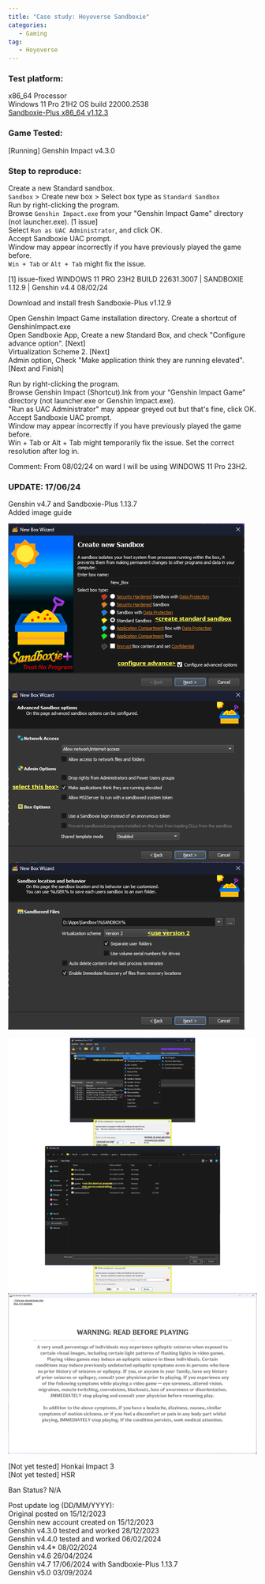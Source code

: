 ```yaml
---
title: "Case study: Hoyoverse Sandboxie"
categories:
   - Gaming
tag:
   - Hoyoverse
---
```


### Test platform:   
x86_64 Processor   
Windows 11 Pro 21H2 OS build 22000.2538   
[Sandboxie-Plus x86_64 v1.12.3](https://github.com/sandboxie-plus/Sandboxie)   

### Game Tested:   
[Running] Genshin Impact v4.3.0   

### Step to reproduce:   
Create a new Standard sandbox.   
`Sandbox` > Create new box > Select box type as `Standard Sandbox`   
Run by right-clicking the program.   
Browse `Genshin Impact.exe` from your "Genshin Impact Game" directory (not launcher.exe). [1 issue]   
Select `Run as UAC Administrator`, and click OK.   
Accept Sandboxie UAC prompt.   
Window may appear incorrectly if you have previously played the game before.   
`Win + Tab` or `Alt + Tab` might fix the issue.   

[1] issue-fixed WINDOWS 11 PRO 23H2 BUILD 22631.3007 | SANDBOXIE 1.12.9 | Genshin v4.4 08/02/24   

Download and install fresh Sandboxie-Plus v1.12.9   

Open Genshin Impact Game installation directory. Create a shortcut of GenshinImpact.exe   
Open Sandboxie App, Create a new Standard Box, and check "Configure advance option". [Next]   
Virtualization Scheme 2. [Next]   
Admin option, Check "Make application think they are running elevated". [Next and Finish]   

Run by right-clicking the program.   
Browse Genshin Impact (Shortcut).lnk from your “Genshin Impact Game” directory (not launcher.exe or Genshin Impact.exe).   
"Run as UAC Administrator" may appear greyed out but that's fine, click OK.   
Accept Sandboxie UAC prompt.   
Window may appear incorrectly if you have previously played the game before.   
Win + Tab or Alt + Tab might temporarily fix the issue. Set the correct resolution after log in.   

Comment: From 08/02/24 on ward I will be using WINDOWS 11 Pro 23H2.   
   
### UPDATE: 17/06/24   
Genshin v4.7 and Sandboxie-Plus 1.13.7   
Added image guide   

![Box wizard guide](/assets/images/boxwizard-guide-complete.png)   

![Run program](/assets/images/runprogram-guide-complete.png)   

[Not yet tested] Honkai Impact 3   
[Not yet tested] HSR   

Ban Status? N/A   


Post update log (DD/MM/YYYY):   
Original posted on 15/12/2023   
Genshin new account created on 15/12/2023   
Genshin v4.3.0 tested and worked 28/12/2023   
Genshin v4.4.0 tested and worked 06/02/2024   
Genshin v4.4* 08/02/2024   
Genshin v4.6 26/04/2024   
Genshin v4.7 17/06/2024 with Sandboxie-Plus 1.13.7   
Genshin v5.0 03/09/2024   
